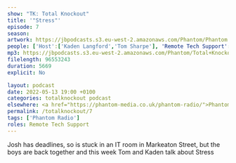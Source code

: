 ```yaml
---
show: "TK: Total Knockout"
title: '"Stress"'
episode: 7
season: 
artwork: https://jbpodcasts.s3.eu-west-2.amazonaws.com/Phantom/Phantom.jpg
people: ['Host':['Kaden Langford','Tom Sharpe'], 'Remote Tech Support': ['Josh Brunning']]
mp3: https://jbpodcasts.s3.eu-west-2.amazonaws.com/Phantom/Total+Knockout/2022-05-13+-+07.mp3
filelength: 96553243
duration: 5669
explicit: No

layout: podcast
date: 2022-05-13 19:00 +0100
categories: totalknockout podcast
elsewhere: <a href="https://phantom-media.co.uk/phantom-radio/">Phantom Media</a>
permalink: /totalknockout/7
tags: ['Phantom Radio']
roles: Remote Tech Support
---
```


Josh has deadlines, so is stuck in an IT room in Markeaton Street, but the boys are back together and this week Tom and Kaden talk about Stress
